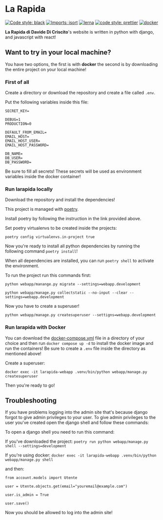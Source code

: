 # La Rapida

[![Code style: black](https://img.shields.io/badge/code%20style-black-000000.svg)](https://github.com/psf/black)
[![Imports: isort](https://img.shields.io/badge/%20imports-isort-%231674b1?style=flat&labelColor=ef8336)](https://pycqa.github.io/isort/)
[![lerna](https://img.shields.io/badge/maintained%20with-lerna-cc00ff.svg)](https://lerna.js.org/)
[![code style: prettier](https://img.shields.io/badge/code_style-prettier-ff69b4.svg)](https://github.com/prettier/prettier)
[![docker](https://img.shields.io/docker/automated/ctrlmaniac/larapida)](https://hub.docker.com/repository/docker/ctrlmaniac/larapida)

**La Rapida di Davide Di Criscito**'s website is written in python with django, and javascript with react!

## Want to try in your local machine?

You have two options, the first is with **docker** the second is by downloading the entire project on your local machine!

### First of all

Create a directory or download the repository and create a file called `.env`.

Put the following variables inside this file:

```
SECRET_KEY=

DEBUG=1
PRODUCTION=0

DEFAULT_FROM_EMAIL=
EMAIL_HOST=
EMAIL_HOST_USER=
EMAIL_HOST_PASSWORD=

DB_NAME=
DB_USER=
DB_PASSWORD=
```

Be sure to fill all secrets! These secrets will be used as environment variables inside the docker container!

### Run larapida locally

Download the repository and install the dependencies!

This project is managed with [poetry](https://python-poetry.org/docs/).

Install poetry by following the instruction in the link provided above.

Set poetry virtualenvs to be created inside the projects:

`poetry config virtualenvs.in-project true`

Now you're ready to install all python dependencies by running the following command `poetry install`!

When all dependencies are installed, you can run `poetry shell` to activate the environment.

To run the project run this commands first:

```
python webapp/manange.py migrate --settings=webapp.development

python webapp/manage.py collectstatic --no-input --clear --settings=webapp.development
```

Now you have to create a superuser!

`python webapp/manage.py createsuperuser --settigns=webapp.development`

### Run larapida with Docker

You can download the [docker-compose.yml](./docker-compose.yml) file in a directory of your choice and then run `docker compose up -d` to install the docker image and run the containers! Be sure to create a `.env` file inside the directory as mentioned above!

Create a superuser:

`docker exec -it larapida-webapp .venv/bin/python webapp/manage.py createsuperuser`

Then you're ready to go!

## Troubleshooting

If you have problems logging into the admin site that's because django forgot to give admin privileges to your user. To give admin privileges to the user you've created open the django shell and follow these commands:

To open a django shell you need to run this command:

If you've downloaded the project:
`poetry run python webapp/manage.py shell --settings=development`

If you're using docker:
`docker exec -it larapida-webapp .venv/bin/python webapp/manage.py shell`

and then:

```
from account.models import Utente

user = Utente.objects.get(email="youremail@example.com")

user.is_admin = True

user.save()
```

Now you should be allowed to log into the admin site!
